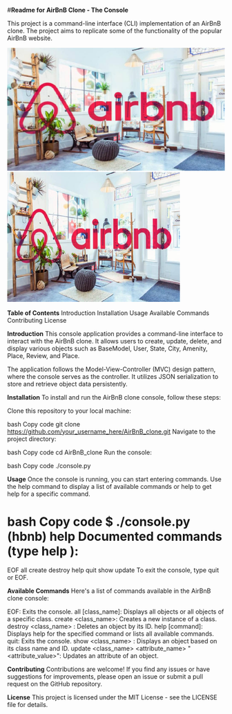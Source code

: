 #**Readme for AirBnB Clone - The Console**

This project is a command-line interface (CLI) implementation of an AirBnB clone.
The project aims to replicate some of the functionality of the popular AirBnB website.

![alt text](https://github.com/ksyv/holbertonschool-AirBnB_clone/blob/ff7c5e5f4d3eeb28306d064a98646ae55c80f48c/location-airbnb.jpg)
<img src="https://github.com/ksyv/holbertonschool-AirBnB_clone/blob/ff7c5e5f4d3eeb28306d064a98646ae55c80f48c/location-airbnb.jpg" alt="AirBnB Location" width="400" height="300">

**Table of Contents**
Introduction
Installation
Usage
Available Commands
Contributing
License

**Introduction**
This console application provides a command-line interface to interact with the AirBnB clone. It allows users to create, update, delete, and display various objects such as BaseModel, User, State, City, Amenity, Place, Review, and Place.

The application follows the Model-View-Controller (MVC) design pattern, where the console serves as the controller. It utilizes JSON serialization to store and retrieve object data persistently.

**Installation**
To install and run the AirBnB clone console, follow these steps:

Clone this repository to your local machine:

bash
Copy code
git clone https://github.com/your_username_here/AirBnB_clone.git
Navigate to the project directory:

bash
Copy code
cd AirBnB_clone
Run the console:

bash
Copy code
./console.py

**Usage**
Once the console is running, you can start entering commands. Use the help command to display a list of available commands or help <command> to get help for a specific command.

bash
Copy code
$ ./console.py
(hbnb) help
Documented commands (type help <topic>):
========================================
EOF  all  create  destroy  help  quit  show  update
To exit the console, type quit or EOF.

**Available Commands**
Here's a list of commands available in the AirBnB clone console:

EOF: Exits the console.
all [class_name]: Displays all objects or all objects of a specific class.
create <class_name>: Creates a new instance of a class.
destroy <class_name> <id>: Deletes an object by its ID.
help [command]: Displays help for the specified command or lists all available commands.
quit: Exits the console.
show <class_name> <id>: Displays an object based on its class name and ID.
update <class_name> <id> <attribute_name> "<attribute_value>": Updates an attribute of an object.

**Contributing**
Contributions are welcome! If you find any issues or have suggestions for improvements, please open an issue or submit a pull request on the GitHub repository.

**License**
This project is licensed under the MIT License - see the LICENSE file for details.

